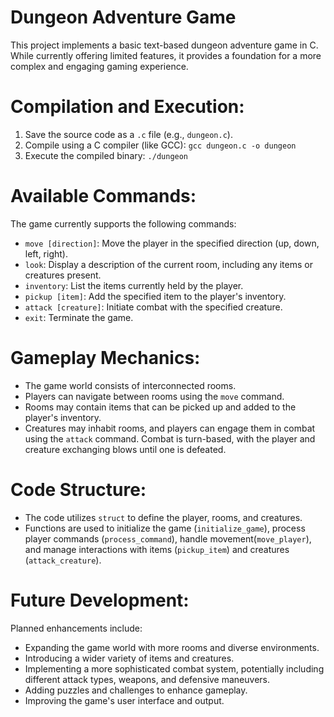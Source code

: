 # Dungeon Adventure Game

This project implements a basic text-based dungeon adventure game in C. While currently offering limited features, it provides a foundation for a more complex and engaging gaming experience. 

# Compilation and Execution:

1.  Save the source code as a `.c` file (e.g., `dungeon.c`).
2.  Compile using a C compiler (like GCC): `gcc dungeon.c -o dungeon`
3.  Execute the compiled binary: `./dungeon`

# Available Commands:

The game currently supports the following commands:

-   `move [direction]`: Move the player in the specified direction (up, down, left, right).
-   `look`: Display a description of the current room, including any items or creatures present.
-   `inventory`: List the items currently held by the player.
-   `pickup [item]`: Add the specified item to the player's inventory.
-   `attack [creature]`: Initiate combat with the specified creature.
-   `exit`: Terminate the game.

# Gameplay Mechanics:

-   The game world consists of interconnected rooms.
-   Players can navigate between rooms using the `move` command.
-   Rooms may contain items that can be picked up and added to the player's inventory.
-   Creatures may inhabit rooms, and players can engage them in combat using the `attack` command.  Combat is turn-based, with the player and creature exchanging blows until one is defeated.

# Code Structure:

-   The code utilizes `struct` to define the player, rooms, and creatures.
-   Functions are used to initialize the game (`initialize_game`), process player commands (`process_command`), handle movement(`move_player`), and manage interactions with items (`pickup_item`) and creatures (`attack_creature`).

# Future Development:

Planned enhancements include:

-   Expanding the game world with more rooms and diverse environments.
-   Introducing a wider variety of items and creatures.
-   Implementing a more sophisticated combat system, potentially including different attack types, weapons, and defensive maneuvers.
-   Adding puzzles and challenges to enhance gameplay.
-   Improving the game's user interface and output.
